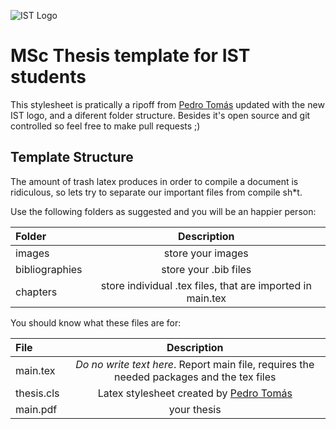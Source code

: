 ![IST Logo](http://tecnico.ulisboa.pt/img/tecnico.png)
# MSc Thesis template for IST students
This stylesheet is pratically a ripoff from [Pedro Tomás](http://sips.inesc-id.pt/~pfzt/wordpress/?page_id=206) updated with the new IST logo, and a diferent folder structure. Besides it's open source and git controlled so feel free to make pull requests ;)


## Template Structure
The amount of trash latex produces in order to compile a document is ridiculous, so lets try to separate our important files from compile sh*t. 

Use the following folders as suggested and you will be an happier person:

| Folder  | Description  | 
|:------------- |:---------------:|
| images      | store your images |
| bibliographies    | store your .bib files       |
| chapters | store individual .tex files, that are imported in main.tex |

You should know what these files are for: 

| File  | Description  | 
|:------------- |:---------------:|
| main.tex      | _Do no write text here_. Report main file, requires the needed packages and the tex files  |
| thesis.cls    | Latex stylesheet created by [Pedro Tomás](http://sips.inesc-id.pt/~pfzt/wordpress/?page_id=206)       |
| main.pdf | your thesis |
